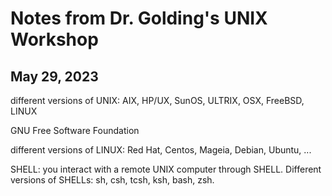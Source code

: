 # Notes from Dr. Golding's UNIX Workshop
## May 29, 2023
different versions of UNIX: AIX, HP/UX, SunOS, ULTRIX, OSX, FreeBSD, LINUX

GNU Free Software Foundation

different versions of LINUX: Red Hat, Centos, Mageia, Debian, Ubuntu, ... 

SHELL: you interact with a remote UNIX computer through SHELL. Different versions of SHELLs: sh, csh, tcsh, ksh, bash, zsh. 
